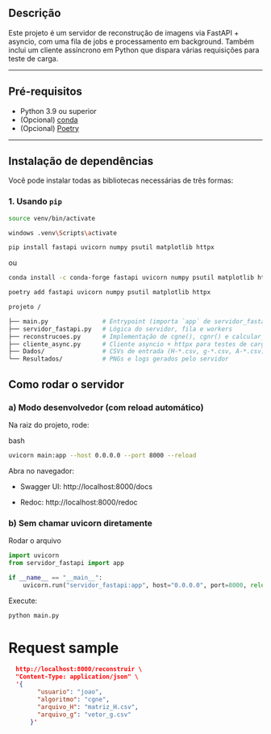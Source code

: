 ## Descrição  
Este projeto é um servidor de reconstrução de imagens via FastAPI + asyncio, com uma fila de jobs e processamento em background. Também inclui um cliente assíncrono em Python que dispara várias requisições para teste de carga.

---

## Pré-requisitos  
- Python 3.9 ou superior  
- (Opcional) [conda](https://docs.conda.io/)  
- (Opcional) [Poetry](https://python-poetry.org/)  

---

## Instalação de dependências  

Você pode instalar todas as bibliotecas necessárias de três formas:

### 1. Usando `pip`  

```bash
source venv/bin/activate

windows .venv\Scripts\activate

pip install fastapi uvicorn numpy psutil matplotlib httpx
```
ou

```bash
conda install -c conda-forge fastapi uvicorn numpy psutil matplotlib httpx
```

```bash
poetry add fastapi uvicorn numpy psutil matplotlib httpx
```


```bash
projeto /

├── main.py               # Entrypoint (importa `app` de servidor_fastapi.py)
├── servidor_fastapi.py   # Lógica do servidor, fila e workers
├── reconstrucoes.py      # Implementação de cgne(), cgnr() e calcular_ganho_sinal()
├── cliente_async.py      # Cliente asyncio + httpx para testes de carga
├── Dados/                # CSVs de entrada (H-*.csv, g-*.csv, A-*.csv)
└── Resultados/           # PNGs e logs gerados pelo servidor
```

## Como rodar o servidor

### a) Modo desenvolvedor (com reload automático)
Na raiz do projeto, rode:

bash
```bash
uvicorn main:app --host 0.0.0.0 --port 8000 --reload
```

Abra no navegador:

 - Swagger UI: http://localhost:8000/docs

 - Redoc: http://localhost:8000/redoc

### b) Sem chamar uvicorn diretamente

Rodar o arquivo

```python
import uvicorn
from servidor_fastapi import app

if __name__ == "__main__":
    uvicorn.run("servidor_fastapi:app", host="0.0.0.0", port=8000, reload=True)

```

Execute:

``` bash
python main.py
```

# Request sample
```json
  http://localhost:8000/reconstruir \
  "Content-Type: application/json" \
  '{
        "usuario": "joao",
        "algoritmo": "cgne",
        "arquivo_H": "matriz_H.csv",
        "arquivo_g": "vetor_g.csv"
      }'

```